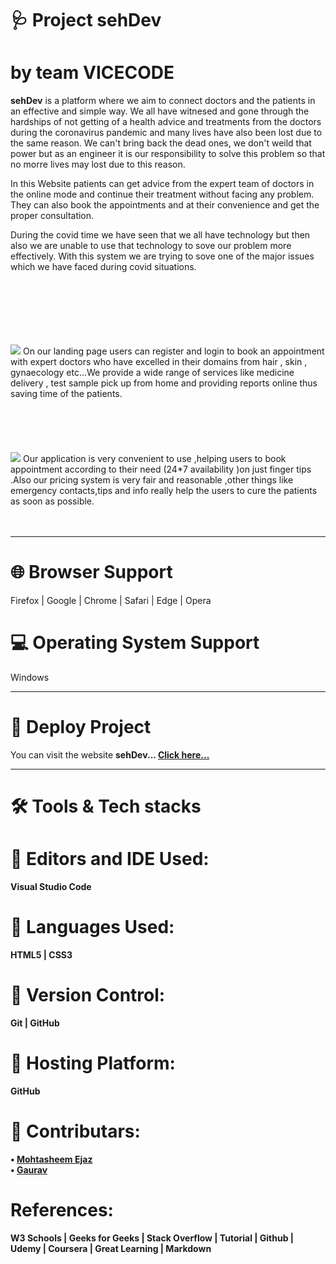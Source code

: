 
# 🩺 Project sehDev
# by team VICECODE
<b style="font-size20px">sehDev</b> is a platform where we aim to connect doctors and the patients in an effective and simple way. We all have witnesed and gone through the hardships of not getting of a health advice and treatments from the doctors during the coronavirus pandemic and many lives have also been lost due to the same reason. We can't bring back the dead ones, we don't weild that power but as an engineer it is our responsibility to solve this problem so that no morre lives may lost due to this reason. 

In this Website patients can get advice from the expert team of doctors in the online mode and continue their treatment without facing any problem. They can also book the appointments and at their convenience and get the proper consultation.

During the covid time we have seen that we all have technology but then also we are unable to use that technology to sove our problem more effectively. With this system we are trying to sove one of the major issues which we have faced during covid situations.<br/><br/><br/><br/><br/><br/><br/>



<img src="https://user-images.githubusercontent.com/85581658/139329418-f4e2558e-0738-401a-85dd-caecbf6d4797.jpg" >
On our  landing page users can register  and login to book an appointment with expert doctors who have excelled in their domains from hair , skin , gynaecology etc...We provide a wide range of services like medicine delivery , test sample pick up from home and providing reports online thus saving time of the patients.<br/><br/><br/><br/><br/><br/>

<img src="https://user-images.githubusercontent.com/85581658/139329490-e82ecad4-22aa-4025-be58-8edded9b4116.jpg">
Our application is very convenient to use ,helping users to book appointment according to their need  (24*7 availability )on just finger tips .Also our pricing system is very fair and reasonable ,other things like emergency contacts,tips and info really help the users to cure the patients as soon as possible. <br/><br/><br/>

<hr/>


# 🌐 Browser Support
Firefox | Google | Chrome | Safari | Edge | Opera

# 💻 Operating System Support
Windows
<!-- Note: Support for modern mobile browsers is experimental. The website is not responsive in mobile devices until now. -->

<hr/>

# 🎰 Deploy Project

You can visit the website <b>sehDev<b/>... <a href="https://mohtasheem135.github.io/sehDev/">Click here...</a>

<hr/>


# 🛠 Tools & Tech stacks

# 🔰 Editors and IDE Used:

Visual Studio Code 

# 🔰 Languages Used:

HTML5 | CSS3 


# 🔰 Version Control:

Git | GitHub


# 🔰 Hosting Platform:
GitHub
  
  # 📢 Contributars:
• <a href="https://github.com/mohtasheem135">Mohtasheem Ejaz<a/> <br/>
• <a href="https://github.com/Gaurav4code">Gaurav<a/>


# References:
W3 Schools | Geeks for Geeks | Stack Overflow | Tutorial | Github | Udemy | Coursera | Great Learning | Markdown





